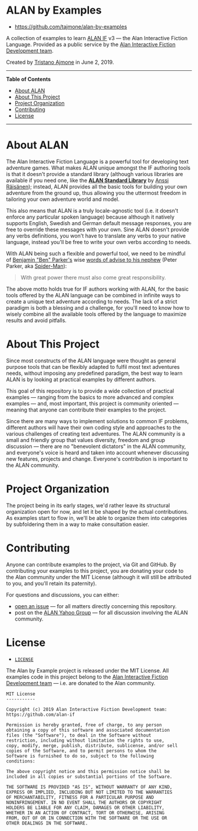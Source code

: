 # ALAN by Examples

- https://github.com/tajmone/alan-by-examples

A collection of examples to learn [ALAN IF] v3 — the Alan Interactive Fiction Language. Provided as a public service by the [Alan Interactive Fiction Development team].

Created by [Tristano Ajmone] in June 2, 2019.

-----

**Table of Contents**

<!-- MarkdownTOC autolink="true" bracket="round" autoanchor="false" lowercase="only_ascii" uri_encoding="true" levels="1,2,3" -->

- [About ALAN](#about-alan)
- [About This Project](#about-this-project)
- [Project Organization](#project-organization)
- [Contributing](#contributing)
- [License](#license)

<!-- /MarkdownTOC -->

-----

# About ALAN

The Alan Interactive Fiction Language is a powerful tool for developing text adventure games. What makes ALAN unique amongst the IF authoring tools is that it doesn't provide a standard library (although various libraries are available if you need one, like the **[ALAN Standard Library]** by [Anssi Räisänen]); instead, ALAN provides all the basic tools for building your own adventure from the ground up, thus allowing you the uttermost freedom in tailoring your own adventure world and model.

This also means that ALAN is a truly locale-agnostic tool (i.e. it doesn't enforce any particular spoken language) because although it natively supports English, Swedish and German default message responses, you are free to override these messages with your own. Sine ALAN doesn't provide any verbs definitions, you won't have to translate any verbs to your native language, instead you'll be free to write your own verbs according to needs.

With ALAN being such a flexible and powerful tool, we need to be mindful of [Benjamin "Ben" Parker's] wise [words of advise to his nephew]  (Peter Parker, aka [Spider-Man]):

> With great power there must also come great responsibility.

The above motto holds true for IF authors working with ALAN, for the basic tools offered by the ALAN language can be combined in infinite ways to create a unique text adventure according to needs. The lack of a strict paradigm is both a blessing and a challenge, for you'll need to know how to wisely combine all the available tools offered by the language to maximize results and avoid pitfalls.

# About This Project

Since most constructs of the ALAN language were thought as general purpose tools that can be flexibly adapted to fulfil most text adventures needs, without imposing any predefined paradigm, the best way to learn ALAN is by looking at practical examples by different authors.

This goal of this repository is to provide a wide collection of practical examples — ranging from the basics to more advanced and complex examples — and, most important, this project is community oriented — meaning that anyone can contribute their examples to the project.

Since there are many ways to implement solutions to common IF problems, different authors will have their own coding style and approaches to the various challenges of creating text adventures. The ALAN community is a small and friendly group that values diversity, freedom and group discussion — there are no "benevolent dictators" in the ALAN community, and everyone's voice is heard and taken into account whenever discussing new features, projects and change. Everyone's contribution is important to the ALAN community.

# Project Organization

The project being in its early stages, we'd rather leave its structural organization open for now, and let it be shaped by the actual contributions. As examples start to flow in, we'll be able to organize them into categories by subfoldering them in a way to make consultation easier.

# Contributing

Anyone can contribute examples to the project, via Git and GitHub.
By contributing your examples to this project, you are donating your code to the Alan community under the MIT License (although it will still be attributed to you, and you'll retain its paternity).

For questions and discussions, you can either:

- [open an issue] — for all matters directly concerning this repository.
- post on the [ALAN Yahoo Group] — for all discussion involving the ALAN community.


# License

- [`LICENSE`](./LICENSE)

The Alan by Example project is released under the MIT License.
All examples code in this project belong to the [Alan Interactive Fiction Development team] — i.e. are donated to the Alan community.

```
MIT License
-----------

Copyright (c) 2019 Alan Interactive Fiction Development team:
https://github.com/alan-if

Permission is hereby granted, free of charge, to any person
obtaining a copy of this software and associated documentation
files (the "Software"), to deal in the Software without
restriction, including without limitation the rights to use,
copy, modify, merge, publish, distribute, sublicense, and/or sell
copies of the Software, and to permit persons to whom the
Software is furnished to do so, subject to the following
conditions:

The above copyright notice and this permission notice shall be
included in all copies or substantial portions of the Software.

THE SOFTWARE IS PROVIDED "AS IS", WITHOUT WARRANTY OF ANY KIND,
EXPRESS OR IMPLIED, INCLUDING BUT NOT LIMITED TO THE WARRANTIES
OF MERCHANTABILITY, FITNESS FOR A PARTICULAR PURPOSE AND
NONINFRINGEMENT. IN NO EVENT SHALL THE AUTHORS OR COPYRIGHT
HOLDERS BE LIABLE FOR ANY CLAIM, DAMAGES OR OTHER LIABILITY,
WHETHER IN AN ACTION OF CONTRACT, TORT OR OTHERWISE, ARISING
FROM, OUT OF OR IN CONNECTION WITH THE SOFTWARE OR THE USE OR
OTHER DEALINGS IN THE SOFTWARE.
```


<!-----------------------------------------------------------------------------
                               REFERENCE LINKS
------------------------------------------------------------------------------>

[Benjamin "Ben" Parker's]: https://en.wikipedia.org/wiki/Uncle_Ben "Learn more about Uncle Ben on Wikipedia"
[words of advise to his nephew]: https://en.wikipedia.org/wiki/With_great_power_comes_great_responsibility "See Wikipedia page on the motto 'With great power comes great responsibility'"
[Spider-Man]: https://en.wikipedia.org/wiki/Spider-Man "See Wikipedia page on Spider-Man"


<!-- ALAN -->

[ALAN]: https://www.alanif.se/ "Visit the ALAN website"
[ALAN IF]: https://www.alanif.se/ "Visit the ALAN website"
[ALAN Yahoo Group]: https://groups.yahoo.com/neo/groups/alan-if/info "Visit the Alan-IF group on Yahoo"

<!-- Alan StdLib -->

[ALAN Standard Library]: https://github.com/AnssiR66/AlanStdLib/ "Visit the official repository of the ALAN Standard Library on GitHub"

[Artistic License 2.0]: https://opensource.org/licenses/Artistic-2.0

<!-- repo xrefs -->

[open an issue]: https://github.com/tajmone/alan-by-examples/issues/new "Click to open an issue"

<!-- people -->

[Alan Interactive Fiction Development team]: https://github.com/alan-if "Visit the Alan Interactive Fiction Development team organization on GitHub"

[Anssi Räisänen]: https://github.com/AnssiR66 "View Anssi Räisänen's GitHub profile"
[Tristano Ajmone]: https://github.com/tajmone "View Tristano Ajmone's GitHub profile"

<!-- EOF -->